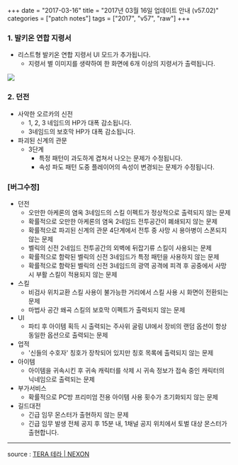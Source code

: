 +++
date = "2017-03-16"
title = "2017년 03월 16일 업데이트 안내 (v57.02)"
categories = ["patch notes"]
tags = ["2017", "v57", "raw"]
+++

### 1. 발키온 연합 지령서
- 리스트형 발키온 연합 지령서 UI 모드가 추가됩니다.
  - 지령서 별 이미지를 생략하여 한 화면에 6개 이상의 지령서가 출력됩니다.

![](https://seraphinush-gaming.github.io/mysterium/images/patch-notes/v57-02_1.png)

### 2. 던전
- 사악한 오르카의 신전
  - 1, 2, 3 네임드의 HP가 대폭 감소됩니다.
  - 3네임드의 보호막 HP가 대폭 감소됩니다.
- 파괴된 신계의 관문
  - 3단계
    - 특정 패턴이 과도하게 겹쳐서 나오는 문제가 수정됩니다.
    - 속성 파도 패턴 도중 플레이어의 속성이 변경되는 문제가 수정됩니다.

### [버그수정]
- 던전
  - 오만한 아케론의 염옥 3네임드의 스킬 이펙트가 정상적으로 출력되지 않는 문제
  - 확률적으로 오만한 아케론의 염옥 2네임드 전투공간이 폐쇄되지 않는 문제
  - 확률적으로 파괴된 신계의 관문 4단계에서 전투 중 사망 시 용아병이 스폰되지 않는 문제
  - 벨릭의 신전 2네임드 전투공간의 외벽에 뒤잡기류 스킬이 사용되는 문제
  - 확률적으로 함락된 벨릭의 신전 3네임드가 특정 패턴을 사용하지 않는 문제
  - 확률적으로 함락된 벨릭의 신전 3네임드의 광역 공격에 피격 후 공중에서 사망 시 부활 스킬이 적용되지 않는 문제
- 스킬
  - 비검사 위치교환 스킬 사용이 불가능한 거리에서 스킬 사용 시 화면이 전환되는 문제
  - 마법사 공간 왜곡 스킬의 보호막 이펙트가 출력되지 않는 문제
- UI
  - 파티 후 아이템 획득 시 출력되는 주사위 굴림 UI에서 장비의 랜덤 옵션이 항상 동일한 옵션으로 출력되는 문제
- 업적
  - '신들의 수호자' 칭호가 장착되어 있지만 칭호 목록에 출력되지 않는 문제
- 아이템
  - 아이템을 귀속시킨 후 귀속 캐릭터를 삭제 시 귀속 정보가 접속 중인 캐릭터의 닉네임으로 출력되는 문제
- 부가서비스
  - 확률적으로 PC방 프리미엄 전용 아이템 사용 횟수가 초기화되지 않는 문제
- 길드대전
  - 긴급 임무 몬스터가 출현하지 않는 문제
  - 긴급 임무 발생 전체 공지 후 15분 내, 1채널 공지 위치에서 토벌 대상 몬스터가 출현합니다.

----

source : [TERA 테라 | NEXON](http://tera.nexon.com/news/update/view.aspx?n4articlesn=269)
